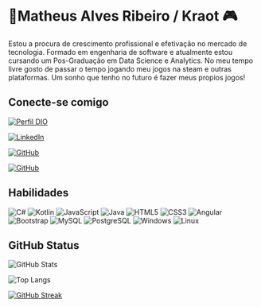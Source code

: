 # 💾Matheus Alves Ribeiro / Kraot 🎮


Estou a procura de crescimento
profissional e efetivação no
mercado de tecnologia.
Formado em engenharia de
software e atualmente estou cursando um Pos-Graduação em Data Science e Analytics. No meu tempo livre gosto de passar o tempo jogando meu jogos na steam e outras plataformas. Um sonho que tenho no futuro é fazer meus propios jogos!
## Conecte-se comigo
[![Perfil DIO](https://img.shields.io/badge/-Perfil%20%20DIO-30A3DC?style=for-the-badge)](https://web.dio.me/users/kraot07?tab=achievements)

[![LinkedIn](https://img.shields.io/badge/LinkedIn-0077B5?style=for-the-badge&logo=linkedin&logoColor=white)](https://www.linkedin.com/in/matheus-alves-ribeiro/)

[![GitHub](https://img.shields.io/badge/GitHub-333333?style=for-the-badge&logo=github&logoColor=white)](https://github.com/Kraot)

[![GitHub](https://img.shields.io/badge/Steam-100000?style=for-the-badge&logo=steam&logoColor=white)](https://steamcommunity.com/profiles/76561198254590439/)
## Habilidades
![C#](https://img.shields.io/badge/C%23-239120?style=for-the-badge&logo=c-sharp&logoColor=white)
![Kotlin](https://img.shields.io/badge/Kotlin-0095D5?&style=for-the-badge&logo=kotlin&logoColor=white)
![JavaScript](https://img.shields.io/badge/JavaScript-F7DF1E?style=for-the-badge&logo=javascript&logoColor=black)
![Java](https://img.shields.io/badge/java-%23ED8B00.svg?style=for-the-badge&logo=openjdk&logoColor=white)
![HTML5](https://img.shields.io/badge/HTML5-E34F26?style=for-the-badge&logo=html5&logoColor=white)
![CSS3](https://img.shields.io/badge/CSS3-1572B6?style=for-the-badge&logo=css3&logoColor=white)
![Angular](https://img.shields.io/badge/Angular-DD0031?style=for-the-badge&logo=angular&logoColor=white)
![Bootstrap](https://img.shields.io/badge/-boostrap-0D1117?style=for-the-badge&logo=bootstrap&labelColor=0D1117)
![MySQL](https://img.shields.io/badge/MySQL-00000F?style=for-the-badge&logo=mysql&logoColor=white)
![PostgreSQL](https://img.shields.io/badge/PostgreSQL-000?style=for-the-badge&logo=postgresql)
![Windows](https://img.shields.io/badge/Windows-000?style=for-the-badge&logo=windows&logoColor=2CA5E0)
![Linux](https://img.shields.io/badge/Linux-000?style=for-the-badge&logo=linux&logoColor=FCC624)
## GitHub Status

![GitHub Stats](https://github-readme-stats.vercel.app/api?username=kraot&theme=transparent&bg_color=000&border_color=30A3DC&show_icons=true&icon_color=30A3DC&title_color=E94D5F&text_color=FFF)

![Top Langs](https://github-readme-stats-git-masterrstaa-rickstaa.vercel.app/api/top-langs/?username=kraot&layout=compact&bg_color=000&border_color=30A3DC&title_color=E94D5F&text_color=FFF)

[![GitHub Streak](https://streak-stats.demolab.com/?user=kraot&theme=bear&background=000&border=30A3DC&dates=FFF)](https://git.io/streak-stats)




